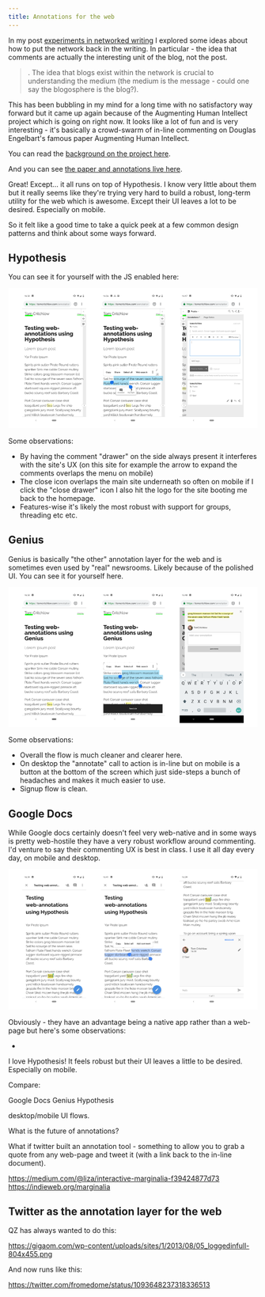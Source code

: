 ```yaml
---
title: Annotations for the web
---
```


In my post [experiments in networked writing](https://tomcritchlow.com/2018/01/05/networked-writing/) I explored some ideas about how to put the network back in the writing. In particular - the idea that comments are actually the interesting unit of the blog, not the post.

> . The idea that blogs exist within the network is crucial to understanding the medium (the medium is the message - could one say the blogosphere is the blog?).

This has been bubbling in my mind for a long time with no satisfactory way forward but it came up again because of the Augmenting Human Intellect project which is going on right now. It looks like a lot of fun and is very interesting - it's basically a crowd-swarm of in-line commenting on Douglas Engelbart's famous paper Augmenting Human Intellect.

You can read the [background on the project here](https://cogdogblog.com/2019/02/annotating-the-intent/).

And you can see [the paper and annotations live here](http://dougengelbart.org/content/view/138/000/).

Great! Except... it all runs on top of Hypothesis. I know very little about them but it really seems like they're trying very hard to build a robust, long-term utility for the web which is awesome. Except their UI leaves a lot to be desired. Especially on mobile.

So it felt like a good time to take a quick peek at a few common design patterns and think about some ways forward.

## Hypothesis

You can see it for yourself with the JS enabled here:

![](/images/hypothesis-annotations.png)

Some observations:
- By having the comment "drawer" on the side always present it interferes with the site's UX (on this site for example the arrow to expand the comments overlaps the menu on mobile)
- The close icon overlaps the main site underneath so often on mobile if I click the "close drawer" icon I also hit the logo for the site booting me back to the homepage.
- Features-wise it's likely the most robust with support for groups, threading etc etc.


## Genius

Genius is basically "the other" annotation layer for the web and is sometimes even used by "real" newsrooms. Likely because of the polished UI. You can see it for yourself here.

![](/images/genius-annotations.png)

Some observations:

- Overall the flow is much cleaner and clearer here.
- On desktop the "annotate" call to action is in-line but on mobile is a button at the bottom of the screen which just side-steps a bunch of headaches and makes it much easier to use.
- Signup flow is clean.

## Google Docs

While Google docs certainly doesn't feel very web-native and in some ways is pretty web-hostile they have a very robust workflow around commenting. I'd venture to say their commenting UX is best in class. I use it all day every day, on mobile and desktop.

![](/images/gdocs-annotations.png)

Obviously - they have an advantage being a native app rather than a web-page but here's some observations:

- 

I love Hypothesis! It feels robust but their UI leaves a little to be desired. Especially on mobile.

Compare:

Google Docs
Genius
Hypothesis


desktop/mobile UI flows.

What is the future of annotations?

What if twitter built an annotation tool - something to allow you to grab a quote from any web-page and tweet it (with a link back to the in-line document).

https://medium.com/@liza/interactive-marginalia-f39424877d73
https://indieweb.org/marginalia

## Twitter as the annotation layer for the web

QZ has always wanted to do this:

https://gigaom.com/wp-content/uploads/sites/1/2013/08/05_loggedinfull-804x455.png

And now runs like this:

https://twitter.com/fromedome/status/1093648237318336513
